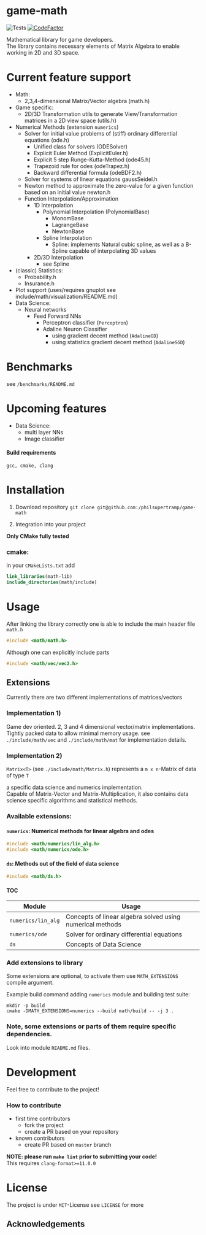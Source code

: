 # game-math 
![Tests](https://github.com/philsupertramp/game-math/workflows/CMake/badge.svg?branch=master) [![CodeFactor](https://www.codefactor.io/repository/github/philsupertramp/game-math/badge)](https://www.codefactor.io/repository/github/philsupertramp/game-math)

Mathematical library for game developers.  
The library contains necessary elements of Matrix Algebra to enable working in 2D and 3D space.

# Current feature support
- Math:
  - 2,3,4-dimensional Matrix/Vector algebra (math.h)
- Game specific:
  - 2D/3D Transformation utils to generate View/Transformation matrices in a 2D view space (utils.h)
- Numerical Methods (extension `numerics`)
  - Solver for initial value problems of (stiff) ordinary differential equations (ode.h)
    - Unified class for solvers (ODESolver)
    - Explicit Euler Method (ExplicitEuler.h)
    - Explicit 5 step Runge-Kutta-Method (ode45.h)
    - Trapezoid rule for odes (odeTrapez.h)
    - Backward differential formula (odeBDF2.h)
  - Solver for systems of linear equations gaussSeidel.h
  - Newton method to approximate the zero-value for a given function based on an initial value newton.h
  - Function Interpolation/Approximation
    - 1D Interpolation
      - Polynomial Interpolation (PolynomialBase)
        - MonomBase
        - LagrangeBase
        - NewtonBase
      - Spline Interpolation
        - Spline: implements Natural cubic spline, as well as a B-Spline capable of interpolating 3D values 
    - 2D/3D Interpolation
      - see Spline
- (classic) Statistics:
  - Probability.h
  - Insurance.h
- Plot support (uses/requires gnuplot see include/math/visualization/README.md)
- Data Science:
  - Neural networks
    - Feed Forward NNs
      - Perceptron classifier (`Perceptron`)
      - Adaline Neuron Classifier
        - using gradient decent method (`AdalineGD`)
        - using statistics gradient decent method (`AdalineSGD`)

# Benchmarks
see `/benchmarks/README.md`

# Upcoming features
- Data Science:
  - multi layer NNs
  - Image classifier

#### Build requirements
`gcc, cmake, clang`

# Installation

1. Download repository
`git clone git@github.com:/philsupertramp/game-math`

2. Integration into your project

**Only CMake fully tested**
### cmake:
in your `CMakeLists.txt` add
```cmake
link_libraries(math-lib)
include_directories(math/include)
```

# Usage

After linking the library correctly one is able to include
the main header file `math.h`
```c++
#include <math/math.h>
```
Although one can explicitly include parts
```c++
#include <math/vec/vec2.h>
```

## Extensions
Currently there are two different implementations
of matrices/vectors
### Implementation 1)
Game dev oriented. 2, 3 and 4 dimensional vector/matrix
implementations.  
Tightly packed data to allow minimal memory usage.
see `./include/math/vec` and `./include/math/mat`
for implementation details.

### Implementation 2)
`Matrix<T>` (see `./include/math/Matrix.h`) represents a `m x n`-Matrix of data of type `T`

a specific data science and numerics implementation.  
Capable of Matrix-Vector and Matrix-Multiplication, it also contains
data science specific algorithms and statistical methods.
### Available extensions:
#### `numerics`: Numerical methods for linear algebra and odes
```c++
#include <math/numerics/lin_alg.h>
#include <math/numerics/ode.h>
```
#### `ds`: Methods out of the field of data science
```c++
#include <math/ds.h>
```
#### TOC
Module | Usage |
--- | --- |
`numerics/lin_alg` | Concepts of linear algebra solved using numerical methods |
`numerics/ode` | Solver for ordinary differential equations |
`ds` | Concepts of Data Science |

### Add extensions to library
Some extensions are optional, to activate them use
`MATH_EXTENSIONS` compile argument.

Example build command adding `numerics` module and building test suite:
```
mkdir -p build
cmake -DMATH_EXTENSIONS=numerics --build math/build -- -j 3 .
```

### Note, some extensions or parts of them require specific dependencies.
Look into module `README.md` files.

# Development
Feel free to contribute to the project!

### How to contribute
- first time contributors
    - fork the project
    - create a PR based on your repository
- known contributors
    - create PR based on `master` branch

**NOTE: please run `make lint` prior to submitting your code!**  
This requires `clang-format>=11.0.0`

# License
The project is under `MIT`-License see `LICENSE` for more

## Acknowledgements

